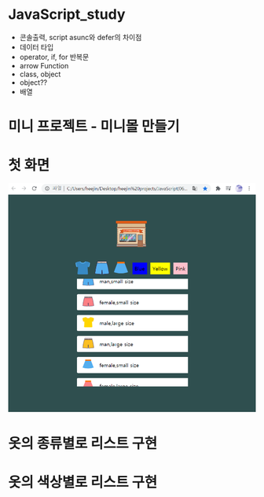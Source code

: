 # JavaScript_study
- 콘솔출력, script asunc와 defer의 차이점
- 데이터 타입
- operator, if, for 반복문
- arrow Function
- class, object
- object??
- 배열


# 미니 프로젝트 - 미니몰 만들기  
# 첫 화면  
![첫화면](./imgs/첫화면.png)  

# 옷의 종류별로 리스트 구현   
# 옷의 색상별로 리스트 구현   
